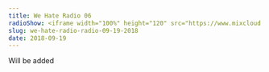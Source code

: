 ```yaml
---
title: We Hate Radio 06
radioShow: <iframe width="100%" height="120" src="https://www.mixcloud.com/widget/iframe/?hide_cover=1&feed=%2FRedLightRadio%2Fwe-hate-radio-red-light-radio-09-19-2018%2F" frameborder="0" ></iframe>
slug: we-hate-radio-radio-09-19-2018
date: 2018-09-19
---
```

Will be added

